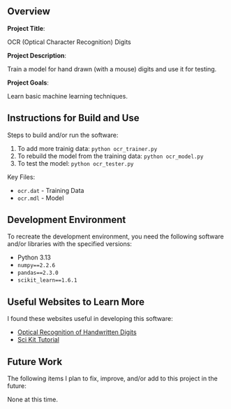 ## Overview

**Project Title**:

OCR (Optical Character Recognition) Digits

**Project Description**:

Train a model for hand drawn (with a mouse) digits and use it for testing.

**Project Goals**:

Learn basic machine learning techniques.

## Instructions for Build and Use

Steps to build and/or run the software:

1. To add more trainig data: `python ocr_trainer.py`
2. To rebuild the model from the training data: `python ocr_model.py`
3. To test the model: `python ocr_tester.py`

Key Files:
* `ocr.dat` - Training Data
* `ocr.mdl` - Model

## Development Environment 

To recreate the development environment, you need the following software and/or libraries with the specified versions:

* Python 3.13
* `numpy==2.2.6`
* `pandas==2.3.0`
* `scikit_learn==1.6.1`

## Useful Websites to Learn More

I found these websites useful in developing this software:

* [Optical Recognition of Handwritten Digits](https://archive.ics.uci.edu/dataset/80/optical+recognition+of+handwritten+digits)
* [Sci Kit Tutorial](https://scikit-learn.org/1.4/tutorial/basic/tutorial.html)

## Future Work

The following items I plan to fix, improve, and/or add to this project in the future:

None at this time.

